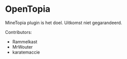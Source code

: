 # OpenTopia
MineTopia plugin is het doel. Uitkomst niet gegarandeerd.

Contributors:
+ Rammelkast
+ MrWouter
+ karatemaccie
